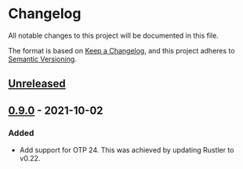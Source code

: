 # Changelog
All notable changes to this project will be documented in this file.

The format is based on [Keep a Changelog](https://keepachangelog.com/en/1.0.0/),
and this project adheres to [Semantic Versioning](https://semver.org/spec/v2.0.0.html).

## [Unreleased]

## [0.9.0] - 2021-10-02

### Added

- Add support for OTP 24. This was achieved by updating Rustler to v0.22.

[Unreleased]: https://github.com/rusterlium/html5ever_elixir/compare/v0.9.0...HEAD
[0.9.0]: https://github.com/rusterlium/html5ever_elixir/releases/tag/v0.9.0
